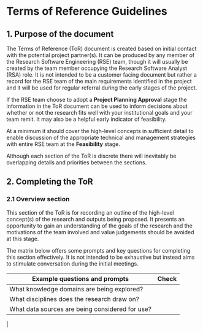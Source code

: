 # Terms of Reference Guidelines
## 1. Purpose of the document
The Terms of Reference (ToR) document is created based on initial contact with the potential project partner(s). It can be produced by any member of the Research Software Engineering (RSE) team, though it will usually be created by the team member occupying the Research Software Analyst (RSA) role. It is not intended to be a customer facing document but rather a record for the RSE team of the main requirements identified in the project and it will be used for regular referral during the early stages of the project.

If the RSE team choose to adopt a **Project Planning Approval** stage the information in the ToR document can be used to inform decisions about whether or not the research fits well with your institutional goals and your team remit. It may also be a helpful early indicator of feasibility.

At a minimum it should cover the high-level concepts in sufficient detail to enable discussion of the appropriate technical and management strategies with entire RSE team at the **Feasibility** stage.

Although each section of the ToR is discrete there will inevitably be overlapping details and priorities between the sections.

## 2. Completing the ToR

### 2.1 Overview section

This section of the ToR is for recording an outline of the high-level concept(s) of the research and outputs being proposed. It presents an opportunity to gain an understanding of the goals of the research and the motivations of the team involved and value judgements should be avoided at this stage.

The matrix below offers some prompts and key questions for completing this section effectively. It is not intended to be exhaustive but instead aims to stimulate conversation during the initial meetings.

|**Example questions and prompts**| **Check**  |
|--|--|
|  What knowledge domains are being explored?|  |
| What disciplines does the research draw on?
|What data sources are being considered for use?
|






<!--stackedit_data:
eyJwcm9wZXJ0aWVzIjoidGl0bGU6IFRlcm1zIG9mIFJlZmVyZW
5jZSBHdWlkYW5jZVxuYXV0aG9yOiBOZWlsIEpha2VtYW5cbmRh
dGU6ICcyMDE4LTExLTI4J1xuIiwiaGlzdG9yeSI6Wy0xNDk3Nz
k5MzcsLTc0NTI5NjY0OCwxNzYzMzE0OTU3LDEyMzgyMzY2NTYs
LTExNzg4MjA3MDIsLTEyMzY3MTAwNjQsLTE3NzI5MTk2MTQsNj
c3NjA0OTA4XX0=
-->